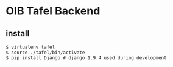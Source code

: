 # OIB Tafel Backend

## install
    $ virtualenv tafel
    $ source ./tafel/bin/activate
    $ pip install Django # django 1.9.4 used during development
